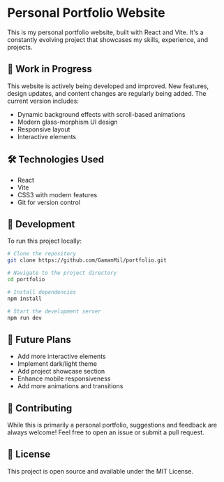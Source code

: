 # Personal Portfolio Website

This is my personal portfolio website, built with React and Vite. It's a constantly evolving project that showcases my skills, experience, and projects.

## 🚧 Work in Progress

This website is actively being developed and improved. New features, design updates, and content changes are regularly being added. The current version includes:

- Dynamic background effects with scroll-based animations
- Modern glass-morphism UI design
- Responsive layout
- Interactive elements

## 🛠️ Technologies Used

- React
- Vite
- CSS3 with modern features
- Git for version control

## 🚀 Development

To run this project locally:

```bash
# Clone the repository
git clone https://github.com/GamanMil/portfolio.git

# Navigate to the project directory
cd portfolio

# Install dependencies
npm install

# Start the development server
npm run dev
```

## 📝 Future Plans

- Add more interactive elements
- Implement dark/light theme
- Add project showcase section
- Enhance mobile responsiveness
- Add more animations and transitions

## 🤝 Contributing

While this is primarily a personal portfolio, suggestions and feedback are always welcome! Feel free to open an issue or submit a pull request.

## 📄 License

This project is open source and available under the MIT License.
